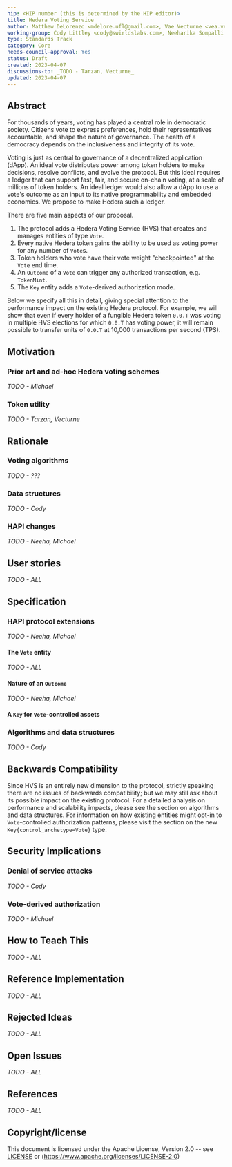 ```yaml
---
hip: <HIP number (this is determined by the HIP editor)>
title: Hedera Voting Service
author: Matthew DeLorenzo <mdelore.ufl@gmail.com>, Vae Vecturne <vea.vecturne@gmail.com>
working-group: Cody Littley <cody@swirldslabs.com>, Neeharika Sompalli <neeharika.sompalli@swirldslabs.com>, Michael Tinker <michael.tinker@swirldslabs.com>, GPT-4 <info@openai.com> 
type: Standards Track
category: Core
needs-council-approval: Yes
status: Draft
created: 2023-04-07
discussions-to: _TODO - Tarzan, Vecturne_
updated: 2023-04-07
---
```


## Abstract

For thousands of years, voting has played a central role in democratic society. Citizens vote to express preferences, hold their 
representatives accountable, and shape the nature of governance. The health of a democracy depends on the inclusiveness and integrity 
of its vote.

Voting is just as central to governance of a decentralized application (dApp). An ideal vote distributes power among token holders to 
make decisions, resolve conflicts, and evolve the protocol. But this ideal requires a ledger that can support fast, fair, and secure 
on-chain voting, at a scale of millions of token holders. An ideal ledger would also allow a dApp to use a vote's outcome as an input 
to its native programmability and embedded economics. We propose to make Hedera such a ledger. 

There are five main aspects of our proposal.
  1. The protocol adds a Hedera Voting Service (HVS) that creates and manages entities of type `Vote`.
  2. Every native Hedera token gains the ability to be used as voting power for any number of `Vote`s.
  3. Token holders who vote have their vote weight "checkpointed" at the `Vote` end time.
  4. An `Outcome` of a `Vote` can trigger any authorized transaction, e.g. `TokenMint`.
  5. The `Key` entity adds a `Vote`-derived authorization mode.

Below we specify all this in detail, giving special attention to the performance impact on the existing Hedera protocol. For example, 
we will show that even if every holder of a fungible Hedera token `0.0.T` was voting in multiple HVS elections for which `0.0.T` has 
voting power, it will remain possible to transfer units of `0.0.T` at 10,000 transactions per second (TPS).

## Motivation

### Prior art and ad-hoc Hedera voting schemes

_TODO - Michael_

### Token utility

_TODO - Tarzan, Vecturne_

## Rationale

### Voting algorithms

_TODO - ???_

### Data structures

_TODO - Cody_

### HAPI changes

_TODO - Neeha, Michael_

## User stories

_TODO - ALL_
  
## Specification

### HAPI protocol extensions

_TODO - Neeha, Michael_

#### The `Vote` entity

_TODO - ALL_

#### Nature of an `Outcome` 

_TODO - Neeha, Michael_

#### A `Key` for `Vote`-controlled assets

### Algorithms and data structures

_TODO - Cody_

## Backwards Compatibility

Since HVS is an entirely new dimension to the protocol, strictly speaking there are no issues of backwards compatibility; but we may still
ask about its possible impact on the existing protocol. For a detailed analysis on performance and scalability impacts, please see the 
section on algorithms and data structures. For information on how existing entities might opt-in to `Vote`-controlled authorization 
patterns, please visit the section on the new `Key{control_archetype=Vote}` type.

## Security Implications

### Denial of service attacks

_TODO - Cody_

### Vote-derived authorization

_TODO - Michael_

## How to Teach This

_TODO - ALL_

## Reference Implementation

_TODO - ALL_

## Rejected Ideas

_TODO - ALL_

## Open Issues

_TODO - ALL_

## References

_TODO - ALL_

## Copyright/license

This document is licensed under the Apache License, Version 2.0 -- see [LICENSE](../LICENSE) or (https://www.apache.org/licenses/LICENSE-2.0)
